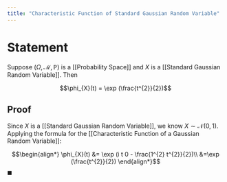 ```yaml
---
title: "Characteristic Function of Standard Gaussian Random Variable"
---
```


# Statement
Suppose $(\Omega, \mathcal{M}, \mathbb{P})$ is a [[Probability Space]] and $X$ is a [[Standard Gaussian Random Variable]]. Then

$$\phi_{X}(t) = \exp (\frac{t^{2}}{2})$$

## Proof
Since $X$ is a [[Standard Gaussian Random Variable]], we know $X \sim \mathcal{N}(0, 1)$. Applying the formula for the [[Characteristic Function of a Gaussian Random Variable]]:

$$\begin{align*}
\phi_{X}(t) &= \exp (i t 0 - \frac{1^{2} t^{2}}{2})\\
&=\exp (\frac{t^{2}}{2})
\end{align*}$$
$\blacksquare$

